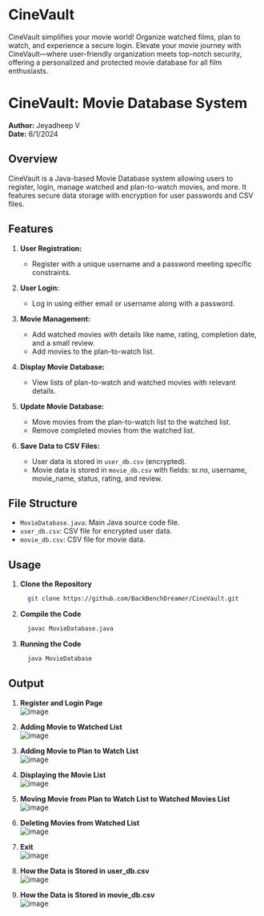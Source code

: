 # CineVault
CineVault simplifies your movie world! Organize watched films, plan to watch, and experience a secure login. Elevate your movie journey with CineVault—where user-friendly organization meets top-notch security, offering a personalized and protected movie database for all film enthusiasts.

# CineVault: Movie Database System

**Author:** Jeyadheep V <br>
**Date:** 6/1/2024

## Overview

CineVault is a Java-based Movie Database system allowing users to register, login, manage watched and plan-to-watch movies, and more. It features secure data storage with encryption for user passwords and CSV files.

## Features

1. **User Registration:**
   - Register with a unique username and a password meeting specific constraints.

2. **User Login:**
   - Log in using either email or username along with a password.

3. **Movie Management:**
   - Add watched movies with details like name, rating, completion date, and a small review.
   - Add movies to the plan-to-watch list.

4. **Display Movie Database:**
   - View lists of plan-to-watch and watched movies with relevant details.

5. **Update Movie Database:**
   - Move movies from the plan-to-watch list to the watched list.
   - Remove completed movies from the watched list.

6. **Save Data to CSV Files:**
   - User data is stored in `user_db.csv` (encrypted).
   - Movie data is stored in `movie_db.csv` with fields: sr.no, username, movie_name, status, rating, and review.


## File Structure

- `MovieDatabase.java`: Main Java source code file.
- `user_db.csv`: CSV file for encrypted user data.
- `movie_db.csv`: CSV file for movie data.

## Usage

1. **Clone the Repository**
   ```bash
     git clone https://github.com/BackBenchDreamer/CineVault.git

2. **Compile the Code**
   ```bash
     javac MovieDatabase.java
3. **Running the Code**
   ```bash
     java MovieDatabase

## Output

1. **Register and Login Page** <br>![image](https://github.com/BackBenchDreamer/CineVault/assets/112080762/863ad676-d684-4977-8ce0-6958bae747f6)


2. **Adding Movie to Watched List** <br> ![image](https://github.com/BackBenchDreamer/CineVault/assets/112080762/4bfa6c98-35c2-43ac-a59a-d61f41f2e3ec)

3. **Adding Movie to Plan to Watch List** <br> ![image](https://github.com/BackBenchDreamer/CineVault/assets/112080762/93688d73-574c-49a2-b4f7-3f1ebbfebcc8)

4. **Displaying the Movie List** <br> ![image](https://github.com/BackBenchDreamer/CineVault/assets/112080762/aed891f9-fa08-4d26-aaeb-84bd9e078668)

5. **Moving Movie from Plan to Watch List to Watched Movies List**<br> ![image](https://github.com/BackBenchDreamer/CineVault/assets/112080762/b71cfc89-9522-4f53-988d-a8902c6208f0)

6. **Deleting Movies from Watched List** <br> ![image](https://github.com/BackBenchDreamer/CineVault/assets/112080762/a8e6832a-bdea-4fdf-915b-86c4b92e811f)

7. **Exit** <br> ![image](https://github.com/BackBenchDreamer/CineVault/assets/112080762/d14f0454-42ff-4b3a-b975-cc4a463435e3)
 
8. **How the Data is Stored in user_db.csv** <br> ![image](https://github.com/BackBenchDreamer/CineVault/assets/112080762/11677496-aa0c-4ae1-808a-be1691178fbb)

9. **How the Data is Stored in movie_db.csv** <br> ![image](https://github.com/BackBenchDreamer/CineVault/assets/112080762/763e106e-d8e1-4602-9431-4230324703f5)
